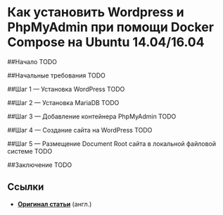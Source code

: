 Как установить Wordpress и PhpMyAdmin при помощи Docker Compose на Ubuntu 14.04/16.04
=====================================================================================


##Начало
TODO


##Начальные требования
TODO


##Шаг 1 — Установка WordPress
TODO


##Шаг 2 — Установка MariaDB
TODO


##Шаг 3 — Добавление контейнера PhpMyAdmin
TODO


##Шаг 4 — Создание сайта на WordPress
TODO


##Шаг 5 — Размещение Document Root сайта в локальной файловой системе
TODO


##Заключение
TODO


## Ссылки
* **[Оригинал статьи](https://www.digitalocean.com/community/tutorials/how-to-install-wordpress-and-phpmyadmin-with-docker-compose-on-ubuntu-14-04)**  (англ.)
